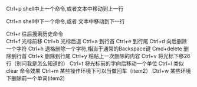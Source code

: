 Ctrl+p shell中上一个命令,或者文本中移动到上一行 

Ctrl+n shell中下一个命令,或者 文本中移动到下一行 

Ctrl+r 往后搜索历史命令  
Ctrl+f 光标前移 
Ctrl+b 光标后退 
Ctrl+a 到行首 
Ctrl+e 到行尾 
Ctrl+d 向后删除一个字符
Ctrl+h 退格删除一个字符,相当于通常的Backspace键 
Cmd+delete 删除到行首 
Ctrl+k 删除到行尾 
Ctrl+y 粘贴上一次删除的内容
Ctrl+v 将光标下移26行（别问我是怎么知道的）
Ctrl+t 将光标前的字向后移动一个单位
Ctrl+l 类似 clear 命令效果 
Ctrl+m 某些操作环境下可以当做回车（item2） 
Ctrl+w 某些环境下删除前一个单词(item2)
